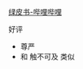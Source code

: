 [绿皮书-哔哩哔哩](https://www.bilibili.com/bangumi/play/ep326711?theme=movie&from_spmid=666.25.episode.0)

好评

- 尊严
- 和 触不可及 类似

